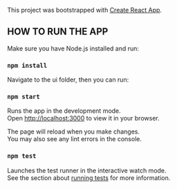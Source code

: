 This project was bootstrapped with [Create React App](https://github.com/facebook/create-react-app).

## HOW TO RUN THE APP

Make sure you have Node.js installed and run:

### `npm install`

Navigate to the ui folder, then you can run:

### `npm start`

Runs the app in the development mode.\
Open [http://localhost:3000](http://localhost:3000) to view it in your browser.

The page will reload when you make changes.\
You may also see any lint errors in the console.

### `npm test`

Launches the test runner in the interactive watch mode.\
See the section about [running tests](https://facebook.github.io/create-react-app/docs/running-tests) for more information.

